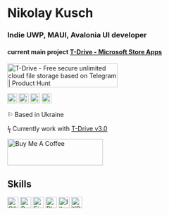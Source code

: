 # Nikolay Kusch
### Indie UWP, MAUI, Avalonia UI developer

#### current main project [T-Drive - Microsoft Store Apps](https://apps.microsoft.com/store/detail/tdrive/9MVD1PKDTXSN)

<a href="https://www.producthunt.com/posts/t-drive?utm_source=badge-top-post-badge&utm_medium=badge&utm_souce=badge-t&#0045;drive" target="_blank"><img src="https://api.producthunt.com/widgets/embed-image/v1/top-post-badge.svg?post_id=330477&theme=light&period=daily" alt="T&#0045;Drive - Free&#0032;secure&#0032;unlimited&#0032;cloud&#0032;file&#0032;storage&#0032;based&#0032;on&#0032;Telegram&#0032; | Product Hunt" style="width: 250px; height: 54px;" width="250" height="54" /></a>

 <a aligh="left" href="mailto:dev.kusch@gmail.com" target="_blank" rel="noreferrer noopener"><img src="https://raw.githubusercontent.com/0xShapeShifter/readme-md/master/public/images/socials/at.svg" alt="Email" width="22" height="22" /></a> <a aligh="left" href="https://twitter.com/nikolay_kusch" target="_blank" rel="noreferrer noopener"><img src="https://raw.githubusercontent.com/0xShapeShifter/readme-md/master/public/images/socials/twitter.svg" alt="Twitter" width="22" height="22" /></a> <a aligh="left" href="https://www.linkedin.com/in/nikolaykusch" target="_blank" rel="noreferrer noopener"><img src="https://raw.githubusercontent.com/0xShapeShifter/readme-md/master/public/images/socials/linkedin.svg" alt="LinkedIn" width="22" height="22" /></a> <a aligh="left" href="http://instagram.com/nikolaykusch" target="_blank" rel="noreferrer noopener"><img src="https://raw.githubusercontent.com/0xShapeShifter/readme-md/master/public/images/socials/instagram.svg" alt="Instagram" width="22" height="22" /></a>  

⚐ Based in Ukraine

ϟ Currently work with [T-Drive v3.0](https://t.me/tdrivecommunity)


<a href="https://www.buymeacoffee.com/nkusch" target="_blank"><img src="https://cdn.buymeacoffee.com/buttons/v2/default-yellow.png" alt="Buy Me A Coffee" style="height: 60px !important;width: 217px !important;" ></a>


## Skills

<a href="https://learn.microsoft.com/en-us/dotnet/csharp/" target="_blank" rel="noreferrer noopener"><img src="https://raw.githubusercontent.com/0xShapeShifter/readme-md/master/public/images/skills/core/csharp.svg" alt="C#" width="25" height="25" /></a> <a href="https://www.python.org" target="_blank" rel="noreferrer noopener"><img src="https://raw.githubusercontent.com/0xShapeShifter/readme-md/master/public/images/skills/core/python.svg" alt="Python" width="25" height="25" /></a>
<a href="http://figma.com" target="_blank" rel="noreferrer noopener"><img src="https://raw.githubusercontent.com/0xShapeShifter/readme-md/master/public/images/skills/software/figma.svg" alt="Figma" width="25" height="25" /></a> <a href="https://www.adobe.com/products/photoshop.html" target="_blank" rel="noreferrer noopener"><img src="https://raw.githubusercontent.com/0xShapeShifter/readme-md/master/public/images/skills/software/photoshop.svg" alt="Photoshop" width="25" height="25" /></a> <a href="https://www.adobe.com/products/illustrator.html" target="_blank" rel="noreferrer noopener"><img src="https://raw.githubusercontent.com/0xShapeShifter/readme-md/master/public/images/skills/software/illustrator.svg" alt="Illustrator" width="25" height="25" /></a> <a href="https://www.adobe.com/products/xd/fonts/xd.html" target="_blank" rel="noreferrer noopener"><img src="https://raw.githubusercontent.com/0xShapeShifter/readme-md/master/public/images/skills/software/xd.svg" alt="XD" width="25" height="25" /></a>


